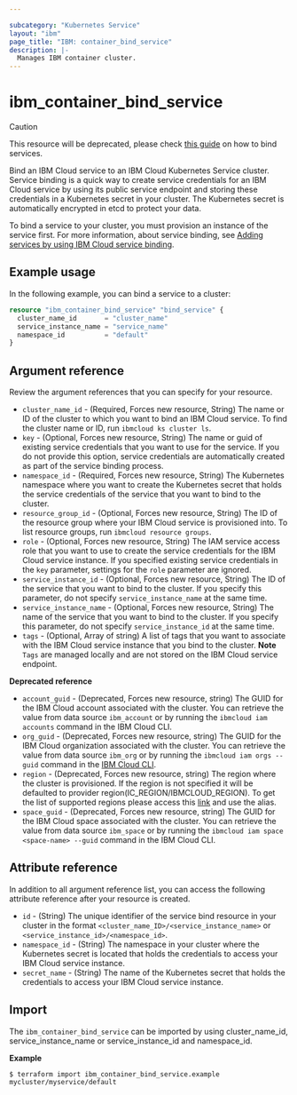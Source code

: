 ```yaml
---

subcategory: "Kubernetes Service"
layout: "ibm"
page_title: "IBM: container_bind_service"
description: |-
  Manages IBM container cluster.
---
```


# ibm_container_bind_service

> [!CAUTION]
> This resource will be deprecated, please check [this guide](https://registry.terraform.io/providers/IBM-Cloud/ibm/latest/docs/guides/binding-services) on how to bind services.

Bind an IBM Cloud service to an IBM Cloud Kubernetes Service cluster. Service binding is a quick way to create service credentials for an IBM Cloud service by using its public service endpoint and storing these credentials in a Kubernetes secret in your cluster. The Kubernetes secret is automatically encrypted in etcd to protect your data.

To bind a service to your cluster, you must provision an instance of the service first. For more information, about service binding, see [Adding services by using IBM Cloud service binding](https://cloud.ibm.com/docs/containers?topic=containers-service-binding).

## Example usage
In the following example, you can bind a service to a cluster:

```terraform
resource "ibm_container_bind_service" "bind_service" {
  cluster_name_id       = "cluster_name"
  service_instance_name = "service_name"
  namespace_id          = "default"
}
```


## Argument reference
Review the argument references that you can specify for your resource. 
  
- `cluster_name_id` - (Required, Forces new resource, String) The name or ID of the cluster to which you want to bind an IBM Cloud service. To find the cluster name or ID, run `ibmcloud ks cluster ls`.
- `key` - (Optional, Forces new resource, String) The name or guid of existing service credentials that you want to use for the service. If you do not provide this option, service credentials are automatically created as part of the service binding process.
- `namespace_id` - (Required, Forces new resource, String) The Kubernetes namespace where you want to create the Kubernetes secret that holds the service credentials of the service that you want to bind to the cluster.
- `resource_group_id` - (Optional, Forces new resource, String) The ID of the resource group where your IBM Cloud service is provisioned into. To list resource groups, run `ibmcloud resource groups`.
- `role` - (Optional, Forces new resource, String) The IAM service access role that you want to use to create the service credentials for the IBM Cloud service instance. If you specified existing service credentials in the `key` parameter, settings for the `role` parameter are ignored.
- `service_instance_id` - (Optional, Forces new resource, String) The ID of the service that you want to bind to the cluster. If you specify this parameter, do not specify `service_instance_name` at the same time.
- `service_instance_name` - (Optional, Forces new resource, String) The name of the service that you want to bind to the cluster. If you specify this parameter, do not specify `service_instance_id` at the same time.
- `tags` - (Optional, Array of string)  A list of tags that you want to associate with the IBM Cloud service instance that you bind to the cluster. **Note** `Tags` are managed locally and are not stored on the IBM Cloud service endpoint.

**Deprecated reference**

- `account_guid` - (Deprecated, Forces new resource, string) The GUID for the IBM Cloud account associated with the cluster. You can retrieve the value from data source `ibm_account` or by running the `ibmcloud iam accounts` command in the IBM Cloud CLI.
- `org_guid` - (Deprecated, Forces new resource, string) The GUID for the IBM Cloud organization associated with the cluster. You can retrieve the value from data source `ibm_org` or by running the `ibmcloud iam orgs --guid` command in the [IBM Cloud CLI](https://cloud.ibm.com/docs/cli?topic=cloud-cli-getting-started).
- `region` - (Deprecated, Forces new resource, string) The region where the cluster is provisioned. If the region is not specified it will be defaulted to provider region(IC_REGION/IBMCLOUD_REGION). To get the list of supported regions please access this [link](https://containers.bluemix.net/v1/regions) and use the alias.
-  `space_guid` - (Deprecated, Forces new resource, string) The GUID for the IBM Cloud space associated with the cluster. You can retrieve the value from data source `ibm_space` or by running the `ibmcloud iam space <space-name> --guid` command in the IBM Cloud CLI.

## Attribute reference
In addition to all argument reference list, you can access the following attribute reference after your resource is created.

- `id` - (String) The unique identifier of the service bind resource in your cluster in the format `<cluster_name_ID>/<service_instance_name>` or `<service_instance_id>/<namespace_id>`.
- `namespace_id` - (String) The namespace in your cluster where the Kubernetes secret is located that holds the credentials to access your IBM Cloud service instance.
- `secret_name` - (String) The name of the Kubernetes secret that holds the credentials to access your IBM Cloud service instance.

## Import
The `ibm_container_bind_service` can be imported by using cluster_name_id, service_instance_name or service_instance_id and namespace_id.

**Example**

```
$ terraform import ibm_container_bind_service.example mycluster/myservice/default
```
